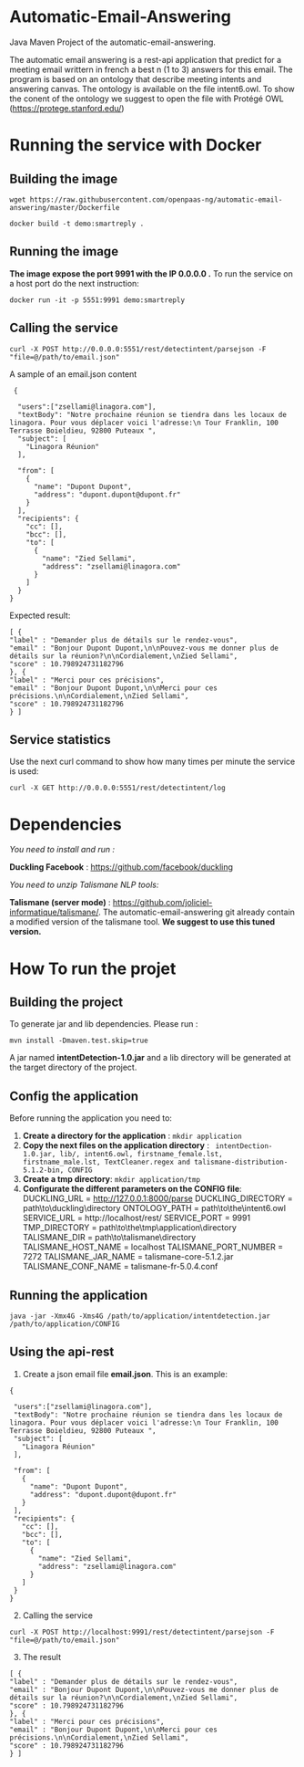 # Automatic-Email-Answering

Java Maven Project of the automatic-email-answering.

The automatic email answering is a rest-api application that predict for a meeting email writtern in french a best n (1 to 3) answers for this email.
The program is based on an ontology that describe meeting intents and answering canvas.
The ontology is available on the file intent6.owl. To show the conent of the ontology we suggest to open the file with Protégé OWL (https://protege.stanford.edu/)

# Running the service with Docker

## Building the image
```
wget https://raw.githubusercontent.com/openpaas-ng/automatic-email-answering/master/Dockerfile

docker build -t demo:smartreply .
```
## Running the image
**The image expose the port 9991 with the IP 0.0.0.0 .**  To run the service on a host port do the next instruction:
```
docker run -it -p 5551:9991 demo:smartreply
```
## Calling the service 
```
curl -X POST http://0.0.0.0:5551/rest/detectintent/parsejson -F "file=@/path/to/email.json"
```
A sample of an email.json content
```
 {
  
  "users":["zsellami@linagora.com"],
  "textBody": "Notre prochaine réunion se tiendra dans les locaux de linagora. Pour vous déplacer voici l'adresse:\n Tour Franklin, 100 Terrasse Boieldieu, 92800 Puteaux ",
  "subject": [
    "Linagora Réunion"
  ],
  
  "from": [
    {
      "name": "Dupont Dupont",
      "address": "dupont.dupont@dupont.fr"
    }
  ],
  "recipients": {
    "cc": [],
    "bcc": [],
    "to": [
      {
        "name": "Zied Sellami",
        "address": "zsellami@linagora.com"
      }
    ]
  }
}
```
Expected result:
```
[ {  
"label" : "Demander plus de détails sur le rendez-vous",  
"email" : "Bonjour Dupont Dupont,\n\nPouvez-vous me donner plus de détails sur la réunion?\n\nCordialement,\nZied Sellami",  
"score" : 10.798924731182796  
}, {  
"label" : "Merci pour ces précisions",  
"email" : "Bonjour Dupont Dupont,\n\nMerci pour ces précisions.\n\nCordialement,\nZied Sellami",  
"score" : 10.798924731182796  
} ]
```

## Service statistics
Use the next curl command to show how many times per minute the service is used:
```
curl -X GET http://0.0.0.0:5551/rest/detectintent/log
```

# Dependencies

*You need to install and run :*

**Duckling Facebook** : https://github.com/facebook/duckling

*You need to unzip Talismane NLP tools:*

**Talismane (server mode)** : https://github.com/joliciel-informatique/talismane/. The automatic-email-answering git already contain a modified version of the talismane tool. **We suggest to use this tuned version.**

# How To run the projet

## Building the project

To generate jar and lib dependencies. Please run :
```
mvn install -Dmaven.test.skip=true
```
A jar named **intentDetection-1.0.jar** and a lib directory will be generated at the target directory of the project.

## Config the application

Before running the application you need to:

 1. **Create a directory for the application** : ```mkdir application```
 2. **Copy the next files on the application directory** : ``` intentDection-1.0.jar, lib/, intent6.owl, firstname_female.lst, firstname_male.lst, TextCleaner.regex and talismane-distribution-5.1.2-bin, CONFIG```
 3. **Create a tmp directory**: ```mkdir application/tmp```
 4. **Configurate the different parameters on the CONFIG file**:
 DUCKLING_URL = http://127.0.0.1:8000/parse
DUCKLING_DIRECTORY = path\to\duckling\directory
ONTOLOGY_PATH = path\to\the\intent6.owl
SERVICE_URL = http://localhost/rest/
SERVICE_PORT = 9991
TMP_DIRECTORY = path\to\the\tmp\application\directory
TALISMANE_DIR = path\to\talismane\directory
TALISMANE_HOST_NAME = localhost
TALISMANE_PORT_NUMBER = 7272
TALISMANE_JAR_NAME = talismane-core-5.1.2.jar
TALISMANE_CONF_NAME = talismane-fr-5.0.4.conf

## Running the application

```
java -jar -Xmx4G -Xms4G /path/to/application/intentdetection.jar /path/to/application/CONFIG
```

## Using the api-rest

 1. Create a json email file **email.json**. This is an example:
 ```
 {
  
  "users":["zsellami@linagora.com"],
  "textBody": "Notre prochaine réunion se tiendra dans les locaux de linagora. Pour vous déplacer voici l'adresse:\n Tour Franklin, 100 Terrasse Boieldieu, 92800 Puteaux ",
  "subject": [
    "Linagora Réunion"
  ],
  
  "from": [
    {
      "name": "Dupont Dupont",
      "address": "dupont.dupont@dupont.fr"
    }
  ],
  "recipients": {
    "cc": [],
    "bcc": [],
    "to": [
      {
        "name": "Zied Sellami",
        "address": "zsellami@linagora.com"
      }
    ]
  }
}

 ```

 2. Calling the service
 ```
curl -X POST http://localhost:9991/rest/detectintent/parsejson -F "file=@/path/to/email.json"
 ```

 3. The result
 ```
[ {  
"label" : "Demander plus de détails sur le rendez-vous",  
"email" : "Bonjour Dupont Dupont,\n\nPouvez-vous me donner plus de détails sur la réunion?\n\nCordialement,\nZied Sellami",  
"score" : 10.798924731182796  
}, {  
"label" : "Merci pour ces précisions",  
"email" : "Bonjour Dupont Dupont,\n\nMerci pour ces précisions.\n\nCordialement,\nZied Sellami",  
"score" : 10.798924731182796  
} ]
 ```
